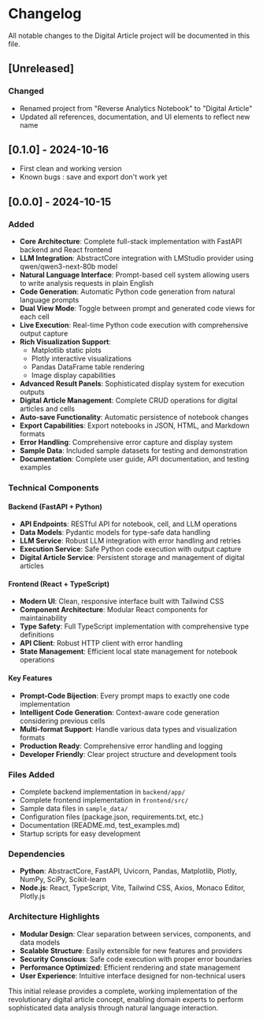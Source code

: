 # Changelog

All notable changes to the Digital Article project will be documented in this file.

## [Unreleased]

### Changed
- Renamed project from "Reverse Analytics Notebook" to "Digital Article"
- Updated all references, documentation, and UI elements to reflect new name

## [0.1.0] - 2024-10-16
- First clean and working version
- Known bugs : save and export don't work yet

## [0.0.0] - 2024-10-15

### Added
- **Core Architecture**: Complete full-stack implementation with FastAPI backend and React frontend
- **LLM Integration**: AbstractCore integration with LMStudio provider using qwen/qwen3-next-80b model
- **Natural Language Interface**: Prompt-based cell system allowing users to write analysis requests in plain English
- **Code Generation**: Automatic Python code generation from natural language prompts
- **Dual View Mode**: Toggle between prompt and generated code views for each cell
- **Live Execution**: Real-time Python code execution with comprehensive output capture
- **Rich Visualization Support**: 
  - Matplotlib static plots
  - Plotly interactive visualizations
  - Pandas DataFrame table rendering
  - Image display capabilities
- **Advanced Result Panels**: Sophisticated display system for execution outputs
- **Digital Article Management**: Complete CRUD operations for digital articles and cells
- **Auto-save Functionality**: Automatic persistence of notebook changes
- **Export Capabilities**: Export notebooks in JSON, HTML, and Markdown formats
- **Error Handling**: Comprehensive error capture and display system
- **Sample Data**: Included sample datasets for testing and demonstration
- **Documentation**: Complete user guide, API documentation, and testing examples

### Technical Components

#### Backend (FastAPI + Python)
- **API Endpoints**: RESTful API for notebook, cell, and LLM operations
- **Data Models**: Pydantic models for type-safe data handling
- **LLM Service**: Robust LLM integration with error handling and retries
- **Execution Service**: Safe Python code execution with output capture
- **Digital Article Service**: Persistent storage and management of digital articles

#### Frontend (React + TypeScript)
- **Modern UI**: Clean, responsive interface built with Tailwind CSS
- **Component Architecture**: Modular React components for maintainability
- **Type Safety**: Full TypeScript implementation with comprehensive type definitions
- **API Client**: Robust HTTP client with error handling
- **State Management**: Efficient local state management for notebook operations

#### Key Features
- **Prompt-Code Bijection**: Every prompt maps to exactly one code implementation
- **Intelligent Code Generation**: Context-aware code generation considering previous cells
- **Multi-format Support**: Handle various data types and visualization formats
- **Production Ready**: Comprehensive error handling and logging
- **Developer Friendly**: Clear project structure and development tools

### Files Added
- Complete backend implementation in `backend/app/`
- Complete frontend implementation in `frontend/src/`
- Sample data files in `sample_data/`
- Configuration files (package.json, requirements.txt, etc.)
- Documentation (README.md, test_examples.md)
- Startup scripts for easy development

### Dependencies
- **Python**: AbstractCore, FastAPI, Uvicorn, Pandas, Matplotlib, Plotly, NumPy, SciPy, Scikit-learn
- **Node.js**: React, TypeScript, Vite, Tailwind CSS, Axios, Monaco Editor, Plotly.js

### Architecture Highlights
- **Modular Design**: Clear separation between services, components, and data models
- **Scalable Structure**: Easily extensible for new features and providers
- **Security Conscious**: Safe code execution with proper error boundaries
- **Performance Optimized**: Efficient rendering and state management
- **User Experience**: Intuitive interface designed for non-technical users

This initial release provides a complete, working implementation of the revolutionary digital article concept, enabling domain experts to perform sophisticated data analysis through natural language interaction.
